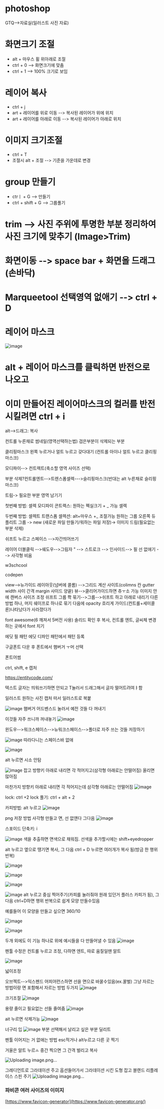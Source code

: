 # photoshop

GTQ-->자료실(일러스트 사진 자료)

# 화면크기 조절 
- alt + 마우스 휠 위아래로 조절
- ctrl + 0 --> 화면크기에 맞춤
- ctrl + 1 --> 100% 크기로 보임

# 레이어 복사
- ctrl + j
- art + 레이어를 위로 이동 --> 복사된 레이어가 위에 위치
- art + 레이어를 아래로 이동 --> 복사된 레이어가 아래로 위치

# 이미지 크기조절
- ctrl + T
- 조절시 alt + 조절 --> 기준을 가운데로 변경

# group 만들기
- ctrㅣ + G --> 만들기
- ctrl + shift + G --> 그룹풀기

# trim --> 사진 주위에 투명한 부분 정리하여 사진 크기에 맞추기 (Image>Trim)

# 화면이동 --> space bar + 화면을 드래그(손바닥)

# Marqueetool 선택영역 없애기 --> ctrl + D 

# 레이어 마스크 
![image](https://github.com/gogoringhye/photoshop/assets/145514996/654f6b16-e3a0-44b1-ae64-446c2cd60720)

# alt + 레이어 마스크를 클릭하면 반전으로 나오고 
# 이미 만들어진 레이어마스크의 컬러를 반전시킬려면 ctrl + i


alt-->드래그: 복사


컨트롤 누른채로 썸네일(영역선택하는법) 검은부분이 삭제되는 부분


클리핑마스크 왼쪽 누르거나 얼트 누르고 갖다대기
(컨트롤 아이나 얼트 누르고 클리핑마스크)


모디파이--> 컨트렉트(축소할 영역 사이즈 선택)


부분 삭제?컨트롤엔트-->트렌스폼셀렉--->슬리핑마스크(반대는 alt 누른채로 슬리핑마스크)   

트림-> 필요한 부분 영역 남기기

첫번째 방법: 셀렉 모디파이 콘트랙스: 원하는 펙실크기 + _ 가능 셀렉

두번째 방법: 셀렉트 트랜스폼 셀렉션: alt+마우스 +_ 조절가능 원하는 그룹
오른쪽 듀플리트 그룹 -> new (새로운 파일 만들기/워하는 파일 저장)-> 이미지 드림(필요없는 부분 삭제)

쉬프트 누르고 스페이스 -->자간띄어쓰기

레이어 더블클릭 -->쉐도우-->그림자
         "    --> 스트로크 --> 인사이드--> 필 선 없애기 --> 사각형 비움







w3schcool

codepen

view-->뉴가이드 레이아웃(넘버에 콜롬) -->그리드 계산 사이트(colimns 칸 gutter width 사이 간격 margin 사이드 양끝)
뷰-->클리어가이드하면 츄ㅜ소 가능
이미지 안에 캔버스 사이즈 조정
쉬프트 그룹 쫙 묶기-->그룹-->쉬프트 하고 아래로 내리기
다른 방법 하나, 머지 쉐이프로 하나로 묶기
다음에 opacity 흐리게
가이드(컨트롤+세미콜론)나타났다가 사라졌다가

font awesome(6 깨져서 5버전 사용) 솔리드 확인 후 복사, 컨트롤 엔트, 글씨체 변경하는 곳에서 font 치기

에딧 필 패턴
에딧 디파인 패턴에서 패턴 등록

구글폰트 다운 후 폰트에서 햄버거 ㅜ머 선택

폰트어썸

ctrl, shift, e 캡처


https://entitycode.com/

텍스트 글자는 띄워쓰기하면 안되고 T눌러서 드래그해서 글자 떨어트려여ㅑ함

















일러스트
원하는 사진 캡처 떠서 일러스트로 복붙


![image](https://github.com/gogoringhye/photoshop/assets/145514996/e44a9b95-b306-4c24-a4e0-5df0ecd2f27b)
햄버거 어드벤스드 눌러서 예전 것들 다 꺼내기


이것들 자주 쓰니까 꺼내놓기
![image](https://github.com/gogoringhye/photoshop/assets/145514996/51601f91-2697-4451-b0e9-4772fe077596)

윈도우-->워크스페이스-->뉴워크스페이스-->폴더로 자주 쓰는 것들 저장하기


![image](https://github.com/gogoringhye/photoshop/assets/145514996/f94d3fa3-a8f6-4f48-a685-ef2f587a4790)
따라다니는 스페이스바 없애

![image](https://github.com/gogoringhye/photoshop/assets/145514996/14d8b65c-65d7-4c03-8e37-47dbc6dda0f2)

alt 누르면 시소 안탐


![image](https://github.com/gogoringhye/photoshop/assets/145514996/1877c1e6-9dcd-48f2-8ae6-9ded171e2b81)
잡고 방향키 아래로 내리면 각 적어지고(삼각형 아래로는 안떨어짐) 올리면 많아짐


마찬가지 방향키 아래로 내리면 각 적어지는데 삼각형 아래로는 안떨어짐
![image](https://github.com/gogoringhye/photoshop/assets/145514996/5f2d8bad-7197-47e7-9a00-3fff3748e400)


lock: ctrl +2
lock 풀기: ctrl + alt + 2

카피방법: alt 누르고 ![image](https://github.com/gogoringhye/photoshop/assets/145514996/0d5baaea-9a73-4957-8fad-52a5de2c57be)

png 저장 방법
사각형 만들고 면, 선 없앤다
그다음
![image](https://github.com/gogoringhye/photoshop/assets/145514996/11aac9dc-1111-4305-89c7-47ad398d951e)

스포이드 단축키: i

![image](https://github.com/gogoringhye/photoshop/assets/145514996/37600931-8682-4117-abf4-76e269723252)
색을 추출하면 면색으로 채워짐. 선색을 추가할시에는 shift+eyedropper

alt 누르고 옆으로 땡기면 복사, 그 다음
ctrl + D 누르면 여러개가 복사 됨(방금 한 행위 반복)

![image](https://github.com/gogoringhye/photoshop/assets/145514996/1661d77e-c8af-40a6-9030-9d4fa2959945)

![image](https://github.com/gogoringhye/photoshop/assets/145514996/6cea84c0-5688-4aa0-908f-ba199a278f8c)

![image](https://github.com/gogoringhye/photoshop/assets/145514996/5446883e-2e6c-46cc-acc9-8c8bdfedd5dd)






![image](https://github.com/gogoringhye/photoshop/assets/145514996/1b6f626f-4ce8-496c-baf2-55186ad6d1b9)
alt 누르고 중심 찍어주기(카피를 눌러줘야 원래 있던거 플러스 카피가 됨), 그 다음 ctrl+D하면 행위 반복으로 쉽게 모양 만들수있음


예를들어 이 모양을 만들고 싶으면 360/10

![image](https://github.com/gogoringhye/photoshop/assets/145514996/d9460596-830e-4586-8ccc-319574438787)



![image](https://github.com/gogoringhye/photoshop/assets/145514996/f851fedd-c34e-4338-a43d-c71c41ef0248)



두개 외에도 이 기능 하나로 위에 예시들을 다 만들어낼 수 있음
![image](https://github.com/gogoringhye/photoshop/assets/145514996/f03a6851-42d7-4356-88e0-04f06d197fda)


펜툴 수정은 컨트롤 누르고 조정, 다하면 엔트, 따로 움질일땐 알트

![image](https://github.com/gogoringhye/photoshop/assets/145514996/a1a86771-2944-4fa4-baad-69f1c93ddbeb)

넓이조정




오브젝트-->익스펜드 어피어런스하면 선을 면으로 바꿀수있음(ex.꿀벌)
그냥 자르는 방법이랑 면 포함해서 자르는 방법 두가지
![image](https://github.com/gogoringhye/photoshop/assets/145514996/200b31f5-266a-441a-9313-192a4e3d1764)



크기조절
![image](https://github.com/gogoringhye/photoshop/assets/145514996/007ebdf7-b287-446a-8643-9780b2cef4de)


용량 줄이고 필요없는 선들 줄여줌
![image](https://github.com/gogoringhye/photoshop/assets/145514996/bf425c2c-3d29-4f52-87fa-f51c50d031c1)

ait 누르면 삭제가능
![image](https://github.com/gogoringhye/photoshop/assets/145514996/cc2ea007-4a3f-4a0e-a657-06bedf60fca5)

너구리 입
![image](https://github.com/gogoringhye/photoshop/assets/145514996/16c24aad-d4c6-4002-88e2-b14850e48ba5)
부분 선택해서 날리고 싶은 부분 딜리트

펜툴 이어지는 거 없애는 방법 esc적거나 alt누르고 다른 곳 찍기

거울은 알트 누르ㅗ 중간 찍으면 그 간격 벌리고 복사

![Uploading image.png…]()

그레디언트로 그라데이션 주고 옵션들어가서 그라데이션 시킨 도형 잡고 블랜드 리플레이스 스핀 주기
![Uploading image.png…]()




### 파비콘 여러 사이즈의 이미지 
[https://www.favicon-generator](https://www.favicon-generator.org/)
